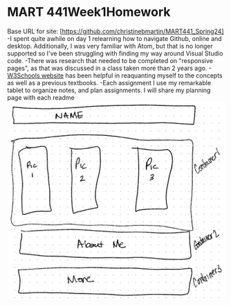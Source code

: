 # MART 441Week1Homework

Base URL for site: [https://github.com/christinebmartin/MART441_Spring24]
-I spent quite awhile on day 1 relearning how to navigate Github, online and desktop.  Additionally, I was very familiar with Atom, but that is no longer supported so I've been struggling with finding my way around Visual Studio code.
-There was research that needed to be completed on "responsive pages", as that was discussed in a class taken more than 2 years ago.
-[W3Schools website](https://www.w3schools.com/) has been helpful in reaquanting myself to the concepts as well as a previous textbooks.
-Each assignment I use my remarkable tablet to organize notes, and plan assignments. I will share my planning page with each readme
![Remarkable Planning Page](/HW1/Images/MART441_wk1_%20plan.jpg)
